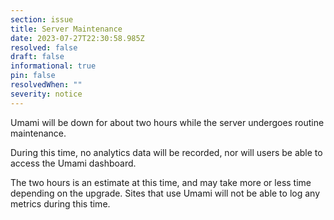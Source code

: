```yaml
---
section: issue
title: Server Maintenance
date: 2023-07-27T22:30:58.985Z
resolved: false
draft: false
informational: true
pin: false
resolvedWhen: ""
severity: notice
---
```

Umami will be down for about two hours while the server undergoes routine maintenance. 

During this time, no analytics data will be recorded, nor will users be able to access the Umami dashboard.

The two hours is an estimate at this time, and may take more or less time depending on the upgrade. Sites that use Umami will not be able to log any metrics during this time.